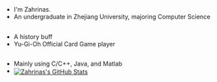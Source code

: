 ##
- I'm Zahrinas.
- An undergraduate in Zhejiang University, majoring Computer Science
##
- A history buff
- Yu-Gi-Oh Official Card Game player
##
- Mainly using C/C++, Java, and Matlab
- <a href="https://github.com/Zahrinas/Zahrinas">
  <img align="center" src="https://github-readme-stats.vercel.app/api/top-langs/?username=Zahrinas&langs_count=5&layout=compact&exclude_repo=Zahrinas" alt="Zahrinas's GitHub Stats" /></a>
